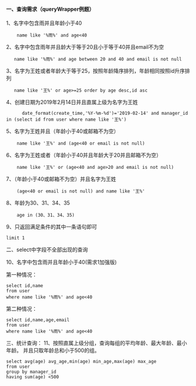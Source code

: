 #### 一、查询需求（queryWrapper例题）
1、名字中包含雨并且年龄小于40
```
	name like '%雨%' and age<40
```
2、名字中包含雨年并且龄大于等于20且小于等于40并且email不为空
```
   name like '%雨%' and age between 20 and 40 and email is not null
```
3、名字为王姓或者年龄大于等于25，按照年龄降序排列，年龄相同按照id升序排列
```
   name like '王%' or age>=25 order by age desc,id asc
```
4、创建日期为2019年2月14日并且直属上级为名字为王姓
```
      date_format(create_time,'%Y-%m-%d')='2019-02-14' and manager_id in (select id from user where name like '王%')
```
5、名字为王姓并且（年龄小于40或邮箱不为空）
```
    name like '王%' and (age<40 or email is not null)
```
6、名字为王姓或者（年龄小于40并且年龄大于20并且邮箱不为空）
```
    name like '王%' or (age<40 and age>20 and email is not null)
```
7、（年龄小于40或邮箱不为空）并且名字为王姓
```
    (age<40 or email is not null) and name like '王%'
```
8、年龄为30、31、34、35
```
    age in (30、31、34、35)  
```
9、只返回满足条件的其中一条语句即可
```
limit 1
```
二、select中字段不全部出现的查询

10、名字中包含雨并且年龄小于40(需求1加强版)

第一种情况：
```
select id,name
from user
where name like '%雨%' and age<40
```
第二种情况：
```
select id,name,age,email
from user
where name like '%雨%' and age<40
```
三、统计查询：
11、按照直属上级分组，查询每组的平均年龄、最大年龄、最小年龄。
并且只取年龄总和小于500的组。
```
select avg(age) avg_age,min(age) min_age,max(age) max_age
from user
group by manager_id
having sum(age) <500
```
